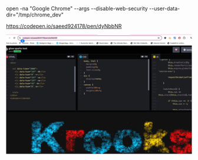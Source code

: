 open -na "Google Chrome" --args --disable-web-security --user-data-dir="/tmp/chrome_dev"


https://codepen.io/saeed924178/pen/dyNbbNR

![img.png](img.png)